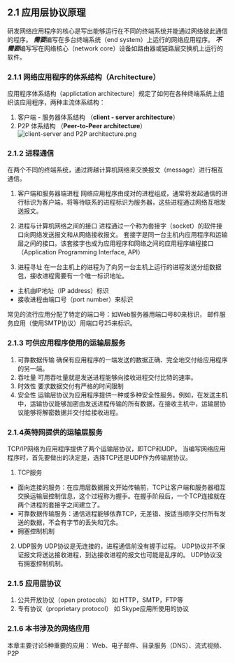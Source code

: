 ## 2.1 应用层协议原理
研发网络应用程序的核心是写出能够运行在不同的终端系统并能通过网络彼此通信的程序。
***需要***编写在多台终端系统（end system）上运行的网络应用程序。
***不需要***编写写在网络核心（network core）设备如路由器或链路层交换机上运行的软件。

### 2.1.1 网络应用程序的体系结构（Architecture）
应用程序体系结构（applictation architecture）规定了如何在各种终端系统上组织该应用程序，两种主流体系结构：
  1. 客户端 - 服务器体系结构 （**client - server architecture**）
  2. P2P 体系结构 （**Peer-to-Peer architecture**）
![client-server and P2P architecture.png](https://upload-images.jianshu.io/upload_images/3515839-6b8f76e5066f64e1.png?imageMogr2/auto-orient/strip%7CimageView2/2/w/1240)

### 2.1.2 进程通信
在两个不同的终端系统，通过跨越计算机网络来交换报文（message）进行相互通信。
1. 客户端和服务器端进程
网络应用程序由成对的进程组成，通常将发起通信的进行标识为客户端，将等待联系的进程标识为服务器，这些进程通过网络互相发送报文。

2. 进程与计算机网络之间的接口
进程通过一个称为套接字（socket）的软件接口向网络发送报文和从网络接收报文。
套接字是同一台主机内应用程序和运输层之间的接口。该套接字也成为应用程序和网络之间的应用程序编程接口（Application Programming Interface, API）

3. 进程寻址
在一台主机上的进程为了向另一台主机上运行的进程发送分组数据包，接收进程需要有一个唯一标识地址。
  - 主机由IP地址（IP address）标识
  - 接收进程由端口号（port number）来标识

常见的流行应用分配了特定的端口号：如Web服务器用端口号80来标识， 邮件服务应用（使用SMTP协议）用端口号25来标识。

### 2.1.3 可供应用程序使用的运输层服务
 1. 可靠数据传输
  确保有应用程序的一端发送的数据正确、完全地交付给应用程序的另一端。
  2. 吞吐量
  可用吞吐量就是发送进程能够向接收进程交付比特的速率。
  3. 时效性
   要求数据交付有严格的时间限制
  4. 安全性
  运输层协议为应用程序提供一种或多种安全性服务。例如，在发送主机中，运输协议能够加密由发送进程传输的所有数据，在接收主机中，运输层协议能够将解密数据并交付给接收进程。

### 2.1.4英特网提供的运输层服务
TCP/IP网络为应用程序提供了两个运输层协议，即TCP和UDP。
当编写网络应用程序时，首先要做出的决定是，选择TCP还是UDP作为传输层协议。

1. TCP服务
- 面向连接的服务：在应用层数据报文开始传输前，TCP让客户端和服务器相互交换运输层控制信息，这个过程称为握手。在握手阶段后，一个TCP连接就在两个进程的套接字之间建立了。
- 可靠数据传输服务：通信进程能够依靠TCP，无差错、按适当顺序交付所有发送的数据，不会有字节的丢失和冗余。
- 拥塞控制机制

2. UDP服务
UDP协议是无连接的，进程通信前没有握手过程。
UDP协议并不保证报文将送达接收进程，到达接收进程的报文也可能是乱序的。
UDP协议没有拥塞控制机制。

### 2.1.5 应用层协议
1. 公共开放协议（open protocols）
如 HTTP，SMTP，FTP等
2. 专有协议（proprietary protocol）
如 Skype应用所使用的协议

### 2.1.6 本书涉及的网络应用
本章主要讨论5种重要的应用： Web、电子邮件、目录服务（DNS）、流式视频、P2P
